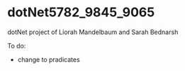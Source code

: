 # dotNet5782_9845_9065
dotNet project of Liorah Mandelbaum and Sarah Bednarsh


To do:
- change to pradicates